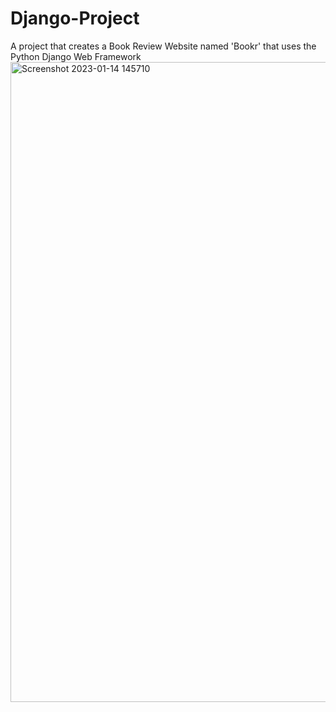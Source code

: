 # Django-Project
A project that creates a Book Review Website named 'Bookr' that uses the Python Django Web Framework
<img width="1024" alt="Screenshot 2023-01-14 145710" src="https://user-images.githubusercontent.com/62825074/212496503-2403473e-218e-480c-9502-db20bc0f448a.png">
